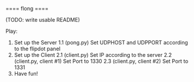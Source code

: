 ==== flong ====

(TODO: write usable README)

Play:

1. Set up the Server
1.1 (pong.py) Set UDPHOST and UDPPORT according to the flipdot panel
2. Set up the Client
2.1 (client.py) Set IP according to the server
2.2 (client.py, client #1) Set Port to 1330
2.3 (client.py, client #2) Set Port to 1331
3. Have fun!
